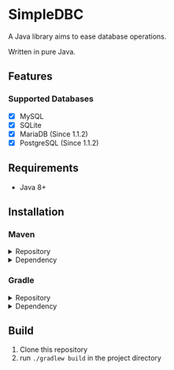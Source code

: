# SimpleDBC
A Java library aims to ease database operations.

Written in pure Java.

## Features
### Supported Databases
- [x] MySQL
- [x] SQLite
- [x] MariaDB (Since 1.1.2)
- [x] PostgreSQL (Since 1.1.2)

## Requirements
- Java 8+

## Installation
### Maven

<details>
<summary>Repository</summary>
    
```xml
<project>
    <repositories>
        <repository>
            <id>jitpack.io</id>
            <name>Jitpack</name>
            <url>https://jitpack.io/</url>
        </repository>
    </repositories>
</project>
```
</details>

<details>
<summary>Dependency</summary>

```xml
<project>
    <dependencies>
        <!-- module `core` -->
        <dependency>
            <groupId>com.github.BlockNeko-11.SimpleDBC</groupId>
            <artifactId>simpledbc-core</artifactId>
            <version>[LATEST RELEASE]</version>
            <scope>compile</scope>
        </dependency>
        
        <!-- module `[YOUR DATABASE NAME]` -->
        <dependency>
            <groupId>com.github.BlockNeko-11.SimpleDBC</groupId>
            <artifactId>simpledbc-[YOUR DATABASE NAME]</artifactId>
            <version>[LATEST RELEASE]</version>
            <scope>compile</scope>
        </dependency>
    </dependencies>
</project>
```
</details>

### Gradle

<details>
<summary>Repository</summary>

```gradle
repositories {
    maven {
        name = "Jitpack"
        url = "https://jitpack.io/"
    }
}
```
</details>

<details>
<summary>Dependency</summary>

```groovy
dependencies {
    // module `core`
    implementation "com.github.BlockNeko-11.SimpleDBC:simpledbc-core:[LATEST RELEASE]"
    
    // module `[YOUR DATABASE NAME]`
    implementation "com.github.BlockNeko-11.SimpleDBC:simpledbc-[YOUR DATABASE NAME]:[LATEST RELEASE]"
}
```
</details>

## Build
1. Clone this repository
2. run `./gradlew build` in the project directory
